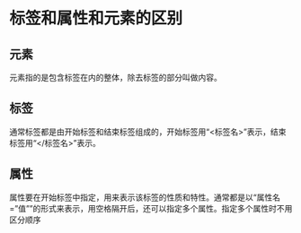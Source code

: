#  标签和属性和元素的区别

## 元素

元素指的是包含标签在内的整体，除去标签的部分叫做内容。

## 标签

通常标签都是由开始标签和结束标签组成的，开始标签用“<标签名>”表示，结束标签用“</标签名>”表示。

## 属性

属性要在开始标签中指定，用来表示该标签的性质和特性。通常都是以“属性名=”值””的形式来表示，用空格隔开后，还可以指定多个属性。指定多个属性时不用区分顺序